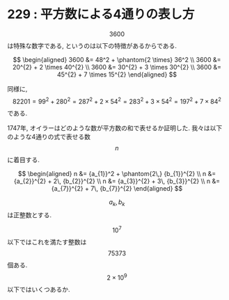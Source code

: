 # 229 : 平方数による4通りの表し方

$$3600$$ は特殊な数字である, というのは以下の特徴があるからである.

$$
\begin{aligned}
3600 &= 48^2 + \phantom{2 \times} 36^2 \\
3600 &= 20^{2} + 2 \times 40^{2} \\
3600 &= 30^{2} + 3 \times 30^{2} \\
3600 &= 45^{2} + 7 \times 15^{2}
\end{aligned}
$$

同様に, $$82201 = 99^{2} + 280^{2} = 287^{2} + 2×54^{2} = 283^{2} + 3×54^{2} = 197^{2} + 7×84^{2}$$ である.

1747年, オイラーはどのような数が平方数の和で表せるか証明した. 我々は以下のような4通りの式で表せる数 $$n$$ に着目する.

$$
\begin{aligned}
n &= {a_{1}}^2 + \phantom{2\,} {b_{1}}^{2} \\
n &= {a_{2}}^{2} + 2\, {b_{2}}^{2} \\
n &= {a_{3}}^{2} + 3\, {b_{3}}^{2} \\
n &= {a_{7}}^{2} + 7\, {b_{7}}^{2}
\end{aligned}
$$

$$a_{k},b_{k}$$ は正整数とする.

$$10^{7}$$ 以下ではこれを満たす整数は $$75373$$ 個ある. $$2 \times 10^{9}$$ 以下ではいくつあるか.

